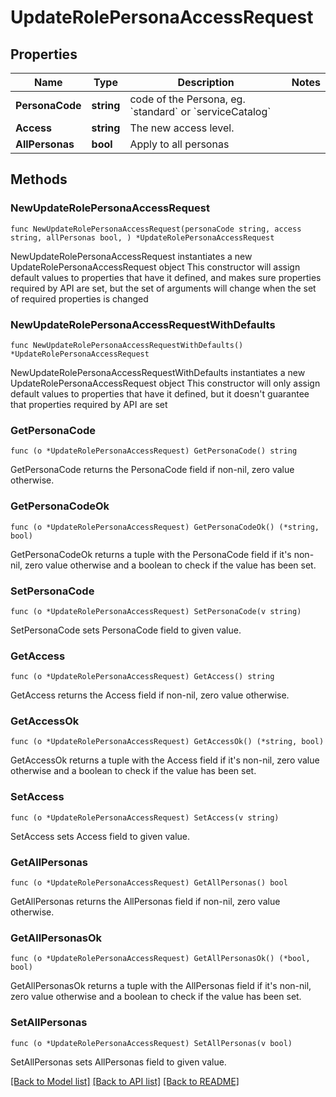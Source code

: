# UpdateRolePersonaAccessRequest

## Properties

Name | Type | Description | Notes
------------ | ------------- | ------------- | -------------
**PersonaCode** | **string** | code of the Persona, eg. &#x60;standard&#x60; or &#x60;serviceCatalog&#x60; | 
**Access** | **string** | The new access level. | 
**AllPersonas** | **bool** | Apply to all personas | 

## Methods

### NewUpdateRolePersonaAccessRequest

`func NewUpdateRolePersonaAccessRequest(personaCode string, access string, allPersonas bool, ) *UpdateRolePersonaAccessRequest`

NewUpdateRolePersonaAccessRequest instantiates a new UpdateRolePersonaAccessRequest object
This constructor will assign default values to properties that have it defined,
and makes sure properties required by API are set, but the set of arguments
will change when the set of required properties is changed

### NewUpdateRolePersonaAccessRequestWithDefaults

`func NewUpdateRolePersonaAccessRequestWithDefaults() *UpdateRolePersonaAccessRequest`

NewUpdateRolePersonaAccessRequestWithDefaults instantiates a new UpdateRolePersonaAccessRequest object
This constructor will only assign default values to properties that have it defined,
but it doesn't guarantee that properties required by API are set

### GetPersonaCode

`func (o *UpdateRolePersonaAccessRequest) GetPersonaCode() string`

GetPersonaCode returns the PersonaCode field if non-nil, zero value otherwise.

### GetPersonaCodeOk

`func (o *UpdateRolePersonaAccessRequest) GetPersonaCodeOk() (*string, bool)`

GetPersonaCodeOk returns a tuple with the PersonaCode field if it's non-nil, zero value otherwise
and a boolean to check if the value has been set.

### SetPersonaCode

`func (o *UpdateRolePersonaAccessRequest) SetPersonaCode(v string)`

SetPersonaCode sets PersonaCode field to given value.


### GetAccess

`func (o *UpdateRolePersonaAccessRequest) GetAccess() string`

GetAccess returns the Access field if non-nil, zero value otherwise.

### GetAccessOk

`func (o *UpdateRolePersonaAccessRequest) GetAccessOk() (*string, bool)`

GetAccessOk returns a tuple with the Access field if it's non-nil, zero value otherwise
and a boolean to check if the value has been set.

### SetAccess

`func (o *UpdateRolePersonaAccessRequest) SetAccess(v string)`

SetAccess sets Access field to given value.


### GetAllPersonas

`func (o *UpdateRolePersonaAccessRequest) GetAllPersonas() bool`

GetAllPersonas returns the AllPersonas field if non-nil, zero value otherwise.

### GetAllPersonasOk

`func (o *UpdateRolePersonaAccessRequest) GetAllPersonasOk() (*bool, bool)`

GetAllPersonasOk returns a tuple with the AllPersonas field if it's non-nil, zero value otherwise
and a boolean to check if the value has been set.

### SetAllPersonas

`func (o *UpdateRolePersonaAccessRequest) SetAllPersonas(v bool)`

SetAllPersonas sets AllPersonas field to given value.



[[Back to Model list]](../README.md#documentation-for-models) [[Back to API list]](../README.md#documentation-for-api-endpoints) [[Back to README]](../README.md)


